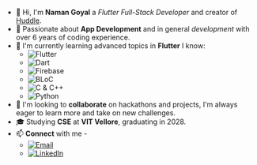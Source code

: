 - 👋 Hi, I'm **Naman Goyal** a *Flutter Full-Stack Developer* and creator of [Huddle](https://play.google.com/store/apps/details?id=com.namangoyaldev.huddle).
- 👀 Passionate about **App Development** and in general *development* with over 6 years of coding experience.
- 🌱 I'm currently learning advanced topics in **Flutter**
  I know:
   - ![Flutter](https://img.shields.io/badge/Flutter-005cb3.svg?style=flat&logo=Flutter&logoColor=ffffff&labelColor=0050b8)
   - ![Dart](https://img.shields.io/badge/Dart-005cb3.svg?style=flat&logo=Dart&logoColor=ffffff&labelColor=0050b8)
   - ![Firebase](https://img.shields.io/badge/Firebase-005cb3.svg?style=flat&logo=Firebase&logoColor=ffffff&labelColor=0050b8)
   - ![BLoC](https://img.shields.io/badge/BLoC-005cb3.svg?style=flat&logo=Flutter&logoColor=ffffff&labelColor=0050b8)
   - ![C & C++](https://img.shields.io/badge/C_&_C++-005cb3.svg?style=flat&logo=C&logoColor=ffffff&labelColor=0050b8)
   - ![Python](https://img.shields.io/badge/Python-005cb3.svg?style=flat&logo=Python&logoColor=ffffff&labelColor=0050b8)
- 💞️ I'm looking to **collaborate** on hackathons and projects, I'm always eager to learn more and take on new challenges.
- 🎓 Studying **CSE** at **VIT Vellore**, graduating in 2028.
- 📫 **Connect** with me -
  - [![Email](https://img.shields.io/badge/GMAIL-namangoyaldev@gmail.com-005cb3.svg?style=flat&logo=Gmail&logoColor=ffffff&labelColor=0050b8)](mailto:namangoyaldev@gmail.com)
  - [![LinkedIn](https://img.shields.io/badge/LinkedIn-Naman%20Goyal-005cb3.svg?style=flat&logo=LinkedIn&logoColor=ffffff&labelColor=0050b8)](https://www.linkedin.com/in/naman-goyal-dev)
